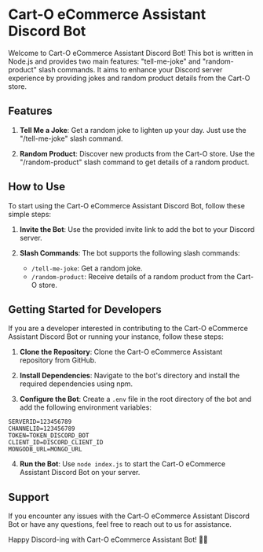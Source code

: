# Cart-O eCommerce Assistant Discord Bot 

Welcome to Cart-O eCommerce Assistant Discord Bot! This bot is written in Node.js and provides two main features: "tell-me-joke" and "random-product" slash commands. It aims to enhance your Discord server experience by providing jokes and random product details from the Cart-O store.

## Features

1. **Tell Me a Joke**: Get a random joke to lighten up your day. Just use the "/tell-me-joke" slash command.

2. **Random Product**: Discover new products from the Cart-O store. Use the "/random-product" slash command to get details of a random product.

## How to Use

To start using the Cart-O eCommerce Assistant Discord Bot, follow these simple steps:

1. **Invite the Bot**: Use the provided invite link to add the bot to your Discord server.

2. **Slash Commands**: The bot supports the following slash commands:
   - `/tell-me-joke`: Get a random joke.
   - `/random-product`: Receive details of a random product from the Cart-O store.

## Getting Started for Developers

If you are a developer interested in contributing to the Cart-O eCommerce Assistant Discord Bot or running your instance, follow these steps:

1. **Clone the Repository**: Clone the Cart-O eCommerce Assistant repository from GitHub.

2. **Install Dependencies**: Navigate to the bot's directory and install the required dependencies using npm.

3. **Configure the Bot**: Create a `.env` file in the root directory of the bot and add the following environment variables:
```
SERVERID=123456789  
CHANNELID=123456789  
TOKEN=TOKEN_DISCORD_BOT  
CLIENT_ID=DISCORD_CLIENT_ID  
MONGODB_URL=MONGO_URL
```  
4. **Run the Bot**: Use `node index.js` to start the Cart-O eCommerce Assistant Discord Bot on your server.



## Support

If you encounter any issues with the Cart-O eCommerce Assistant Discord Bot or have any questions, feel free to reach out to us for assistance.

Happy Discord-ing with Cart-O eCommerce Assistant Bot! 🛒🤖

